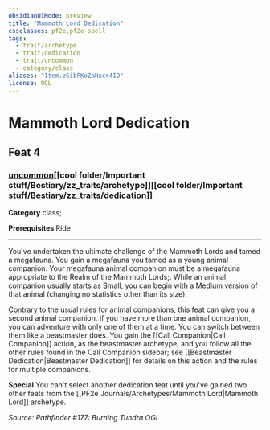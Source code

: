 ```yaml
---
obsidianUIMode: preview
title: "Mammoth Lord Dedication"
cssclasses: pf2e,pf2e-spell
tags:
  - trait/archetype
  - trait/dedication
  - trait/uncommon
  - category/class
aliases: "Item.zGibFKoZaHxcr4IO"
license: OGL
---
```

# Mammoth Lord Dedication
## Feat 4
### [uncommon](cool%20folder/Important%20stuff/Bestiary/zz_traits/uncommon.md "Uncommon Rarity Trait")[[cool folder/Important stuff/Bestiary/zz_traits/archetype]][[cool folder/Important stuff/Bestiary/zz_traits/dedication]]

**Category** class; 



**Prerequisites** Ride
* * *
You've undertaken the ultimate challenge of the Mammoth Lords and tamed a megafauna. You gain a megafauna you tamed as a young animal companion. Your megafauna animal companion must be a megafauna appropriate to the Realm of the Mammoth Lords;. While an animal companion usually starts as Small, you can begin with a Medium version of that animal (changing no statistics other than its size).

Contrary to the usual rules for animal companions, this feat can give you a second animal companion. If you have more than one animal companion, you can adventure with only one of them at a time. You can switch between them like a beastmaster does. You gain the [[Call Companion|Call Companion]] action, as the beastmaster archetype, and you follow all the other rules found in the Call Companion sidebar; see [[Beastmaster Dedication|Beastmaster Dedication]] for details on this action and the rules for multiple companions.

**Special** You can't select another dedication feat until you've gained two other feats from the [[PF2e Journals/Archetypes/Mammoth Lord|Mammoth Lord]] archetype.

*Source: Pathfinder #177: Burning Tundra*
*OGL*